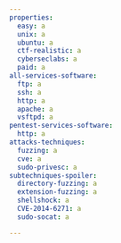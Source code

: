 ```yaml
---
properties:
  easy: a
  unix: a
  ubuntu: a
  ctf-realistic: a
  cyberseclabs: a
  paid: a
all-services-software:
  ftp: a
  ssh: a
  http: a
  apache: a
  vsftpd: a
pentest-services-software:
  http: a
attacks-techniques:
  fuzzing: a
  cve: a
  sudo-privesc: a
subtechniques-spoiler:
  directory-fuzzing: a
  extension-fuzzing: a
  shellshock: a
  CVE-2014-6271: a
  sudo-socat: a

---
```

